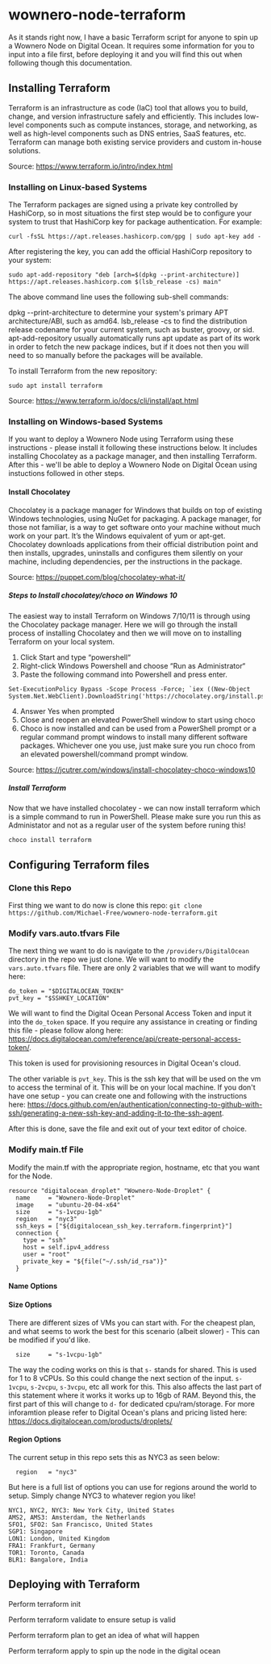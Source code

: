 # wownero-node-terraform
As it stands right now, I have a basic Terraform script for anyone to spin up a Wownero Node on Digital Ocean. It requires some information for you to input into a file first, before deploying it and you will find this out when following though this documentation.

## Installing Terraform
Terraform is an infrastructure as code (IaC) tool that allows you to build, change, and version infrastructure safely and efficiently. This includes low-level components such as compute instances, storage, and networking, as well as high-level components such as DNS entries, SaaS features, etc. Terraform can manage both existing service providers and custom in-house solutions.
 
  Source: https://www.terraform.io/intro/index.html

### Installing on Linux-based Systems
The Terraform packages are signed using a private key controlled by HashiCorp, so in most situations the first step would be to configure your system to trust that HashiCorp key for package authentication. For example:

```
curl -fsSL https://apt.releases.hashicorp.com/gpg | sudo apt-key add -
```

After registering the key, you can add the official HashiCorp repository to your system:

```
sudo apt-add-repository "deb [arch=$(dpkg --print-architecture)] https://apt.releases.hashicorp.com $(lsb_release -cs) main"
``` 

The above command line uses the following sub-shell commands:

dpkg --print-architecture to determine your system's primary APT architecture/ABI, such as amd64.
lsb_release -cs to find the distribution release codename for your current system, such as buster, groovy, or sid.
apt-add-repository usually automatically runs apt update as part of its work in order to fetch the new package indices, but if it does not then you will need to so manually before the packages will be available.

To install Terraform from the new repository:

```
sudo apt install terraform
```

Source: https://www.terraform.io/docs/cli/install/apt.html

### Installing on Windows-based Systems
If you want to deploy a Wownero Node using Terraform using these instructions - please install it following these instructions below. It includes installing Chocolatey as a package manager, and then installing Terraform. After this - we'll be able to deploy a Wownero Node on Digital Ocean using instuctions followed in other steps.

#### Install Chocolatey
Chocolatey is a package manager for Windows that builds on top of existing Windows technologies, using NuGet for packaging. A package manager, for those not familiar, is a way to get software onto your machine without much work on your part. It’s the Windows equivalent of yum or apt-get. Chocolatey downloads applications from their official distribution point and then installs, upgrades, uninstalls and configures them silently on your machine, including dependencies, per the instructions in the package.

  Source: https://puppet.com/blog/chocolatey-what-it/
  
##### Steps to Install chocolatey/choco on Windows 10
The easiest way to install Terraform on Windows 7/10/11 is through using the Chocolatey package manager. Here we will go through the install process of installing Chocolatey and then we will move on to installing Terraform on your local system.
1. Click Start and type “powershell“
2. Right-click Windows Powershell and choose “Run as Administrator“
3. Paste the following command into Powershell and press enter. 
  ```
  Set-ExecutionPolicy Bypass -Scope Process -Force; `iex ((New-Object System.Net.WebClient).DownloadString('https://chocolatey.org/install.ps1'))`
  ```
4. Answer Yes when prompted
5. Close and reopen an elevated PowerShell window to start using choco
6. Choco is now installed and can be used from a PowerShell prompt or a regular command prompt windows to install many different software packages. Whichever one you use, just make sure you run choco from an elevated powershell/command prompt window.

  Source: https://jcutrer.com/windows/install-chocolatey-choco-windows10
  
##### Install Terraform
Now that we have installed chocolatey - we can now install terraform which is a simple command to run in PowerShell.  Please make sure you run this as Administator and not as a regular user of the system before runing this!

```
choco install terraform
```

## Configuring Terraform files

### Clone this Repo
First thing we want to do now is clone this repo: `git clone https://github.com/Michael-Free/wownero-node-terraform.git`

### Modify vars.auto.tfvars File
The next thing we want to do is navigate to the `/providers/DigitalOcean` directory in the repo we just clone. We will want to modify the `vars.auto.tfvars` file.  There are only 2 variables that we will want to modify here:

```
do_token = "$DIGITALOCEAN_TOKEN"
pvt_key = "$SSHKEY_LOCATION"
```

We will want to find the Digital Ocean Personal Access Token and input it into the `do_token` space.  If you require any assistance in creating or finding this file - please follow along here: https://docs.digitalocean.com/reference/api/create-personal-access-token/. 

This token is used for provisioning resources in Digital Ocean's cloud.

The other variable is `pvt_key`.  This is the ssh key that will be used on the vm to access the terminal of it. This will be on your local machine. If you don't have one setup - you can create one and following with the instructions here: https://docs.github.com/en/authentication/connecting-to-github-with-ssh/generating-a-new-ssh-key-and-adding-it-to-the-ssh-agent.

After this is done, save the file and exit out of your text editor of choice.

### Modify main.tf File
Modify the main.tf with the appropriate region, hostname, etc that you want for the Node.

```
resource "digitalocean_droplet" "Wownero-Node-Droplet" {
  name     = "Wownero-Node-Droplet"
  image    = "ubuntu-20-04-x64"
  size     = "s-1vcpu-1gb"
  region   = "nyc3"
  ssh_keys = ["${digitalocean_ssh_key.terraform.fingerprint}"]
  connection {
    type = "ssh"
    host = self.ipv4_address
    user = "root"
    private_key = "${file("~/.ssh/id_rsa")}"
  }
```
#### Name Options

#### Size Options
There are different sizes of VMs you can start with.  For the cheapest plan, and what seems to work the best for this scenario (albeit slower) - This can be modified if you'd like.

```
  size     = "s-1vcpu-1gb"
```

The way the coding works on this is that `s-` stands for shared. This is used for 1 to 8 vCPUs. So this could change the next section of the input.  `s-1vcpu`, `s-2vcpu`, `s-3vcpu`, etc all work for this. This also affects the last part of this statement where it works it works up to 16gb of RAM. Beyond this, the first part of this will change to `d-` for dedicated cpu/ram/storage. For more inforamtion please refer to Digital Ocean's plans and pricing listed here: https://docs.digitalocean.com/products/droplets/

#### Region Options
The current setup in this repo sets this as NYC3 as seen below:
```
  region   = "nyc3"
```

But here is a full list of options you can use for regions around the world to setup.  Simply change NYC3 to whatever region you like!

```
NYC1, NYC2, NYC3: New York City, United States
AMS2, AMS3: Amsterdam, the Netherlands
SFO1, SFO2: San Francisco, United States
SGP1: Singapore
LON1: London, United Kingdom
FRA1: Frankfurt, Germany
TOR1: Toronto, Canada
BLR1: Bangalore, India
```

## Deploying with Terraform
Perform terraform init

Perform terraform validate to ensure setup is valid

Perform terraform plan to get an idea of what will happen

Perform terraform apply to spin up the node in the digital ocean
